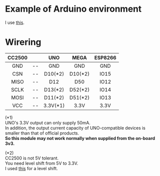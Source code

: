 # Example of Arduino environment   
I use [this](https://github.com/nopnop2002/Arduino-CC2500).   

# Wirering

|CC2500||UNO|MEGA|ESP8266|
|:-:|:-:|:-:|:-:|:-:|
|GND|--|GND|GND|GND|
|CSN|--|D10(*2)|D10(*2)|IO15|
|MISO|--|D12|D50|IO12|
|SCLK|--|D13(*2)|D52(*2)|IO14|
|MOSI|--|D11(*2)|D51(*2)|IO13|
|VCC|--|3.3V(*1)|3.3V|3.3V|

(*1)   
UNO's 3.3V output can only supply 50mA.   
In addition, the output current capacity of UNO-compatible devices is smaller than that of official products.   
__So this module may not work normally when supplied from the on-board 3v3.__   

(*2)   
CC2500 is not 5V tolerant.   
You need level shift from 5V to 3.3V.   
I used [this](https://www.ti.com/lit/ds/symlink/txs0108e.pdf?ts=1647593549503) for a level shift.   

